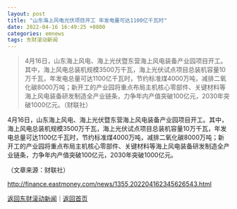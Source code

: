 ```yaml
---
layout: post
title: "山东海上风电光伏项目开工 年发电量可达1100亿千瓦时"
date: 2022-04-16 16:49:25 +0800
categories: emnews
tags: 东财滚动新闻
---
```

> 4月16日，山东海上风电、海上光伏暨东营海上风电装备产业园项目开工。其中，海上风电总装机规模3500万千瓦，海上光伏试点项目总装机容量10万千瓦，年发电总量可达1100亿千瓦时，节约标准煤4000万吨，减排二氧化碳8000万吨；新开工的产业园将重点布局主机核心零部件、关键材料等海上风电装备研发制造全产业链条，力争年内产值突破100亿元，2030年突破1000亿元。（财联社）

<p>4月16日，山东海上风电、海上光伏暨东营海上风电装备产业园项目开工。其中，海上风电总装机规模3500万千瓦，海上光伏试点项目总装机容量10万千瓦，年发电总量可达1100亿千瓦时，节约标准煤4000万吨，减排二氧化碳8000万吨；新开工的产业园将重点布局主机核心零部件、关键材料等海上风电装备研发制造全产业链条，力争年内产值突破100亿元，2030年突破1000亿元。</p><p class="em_media">（文章来源：财联社）</p>

<http://finance.eastmoney.com/news/1355,202204162345626543.html>

[返回东财滚动新闻](//finews.withounder.com/emnews/)｜[返回首页](//finews.withounder.com/)